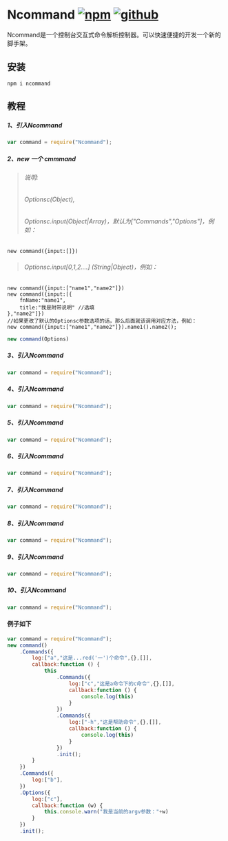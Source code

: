 # Ncommand [![npm](https://img.shields.io/badge/npm-Install-zys8119.svg?colorB=cb3837&style=flat-square)](https://www.npmjs.com/package/ncommand)  [![github](https://img.shields.io/badge/github-<Code>-zys8119.svg?colorB=000000&style=flat-square)](https://github.com/zys8119/Ncommand)
Ncommand是一个控制台交互式命令解析控制器。可以快速便捷的开发一个新的脚手架。

## 安装

```
npm i ncommand
```

## 教程
##### 1、引入Ncommand
```javascript
var command = require("Ncommand");
```
##### 2、new 一个 cmmmand
>###### 说明:
>######     Optionsc(Object),
>######     Optionsc.input(Object|Array)，默认为["Commands","Options"]，例如：
    new command({input:[]}) 
>######     Optionsc.input[0,1,2....] (String|Object)，例如：
    new command({input:["name1","name2"]})
    new command({input:[{
        fnName:"name1",
        title:"我是附带说明" //选填
    },"name2"]})
    //如果更改了默认的Optionsc参数选项的话，那么后面就该调用对应方法，例如：
    new command({input:["name1","name2"]}).name1().name2();
```javascript
new command(Options)
```
##### 3、引入Ncommand
```javascript
var command = require("Ncommand");
```
##### 4、引入Ncommand
```javascript
var command = require("Ncommand");
```
##### 5、引入Ncommand
```javascript
var command = require("Ncommand");
```
##### 6、引入Ncommand
```javascript
var command = require("Ncommand");
```
##### 7、引入Ncommand
```javascript
var command = require("Ncommand");
```
##### 8、引入Ncommand
```javascript
var command = require("Ncommand");
```
##### 9、引入Ncommand
```javascript
var command = require("Ncommand");
```
##### 10、引入Ncommand
```javascript
var command = require("Ncommand");
```
#### 例子如下

```javascript
var command = require("Ncommand");
new command()
    .Commands({
        log:["a","这是...red('一')个命令",{},[]],
        callback:function () {
            this
                .Commands({
                    log:["c","这是a命令下的c命令",{},[]],
                    callback:function () {
                        console.log(this)
                    }
                })
                .Commands({
                    log:["-h","这是帮助命令",{},[]],
                    callback:function () {
                        console.log(this)
                    }
                })
                .init();
        }
    })
    .Commands({
        log:["b"],
    })
    .Options({
        log:["c"],
        callback:function (w) {
            this.console.warn("我是当前的argv参数："+w)
        }
    })
    .init();
```
